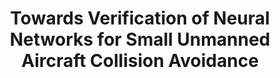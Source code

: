 ---
title:  "Towards Verification of Neural Networks for Small Unmanned Aircraft Collision Avoidance"
collection: publications
venue: 2020 AIAA/IEEE 39th Digital Avionics Systems Conference (DASC'20)
bibtex: '../files/irfan-2020-towards.bib'
paperurl: '../files/IJW+20.pdf'
codeurl:
link:
authors: Ahmed Irfan, Kyle D. Julian, Haoze Wu, Clark Barrett, Mykel J. Kochenderfer, Baoluo Meng, and James Lopez.
honor:
equal:
---
